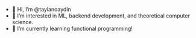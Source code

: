 - 👋 Hi, I’m @taylanoaydin
- 👀 I’m interested in ML, backend development, and theoretical computer science.
- 🌱 I’m currently learning functional programming!

<!---
taylanoaydin/taylanoaydin is a ✨ special ✨ repository because its `README.md` (this file) appears on your GitHub profile.
You can click the Preview link to take a look at your changes.
--->
